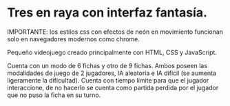 # Tres en raya con interfaz fantasía.
IMPORTANTE: los estilos css con efectos de neón en movimiento funcionan solo en navegadores modernos como chrome.

Pequeño videojuego creado principalmente con HTML, CSS y JavaScript. 

Cuenta con un modo de 6 fichas y otro de 9 fichas. Ambos poseen las modalidades de juego de 2 jugadores, IA aleatoria e 
IA difícil (se aumenta ligeramente la dificultad). 
Cuenta con tiempo límite para que el jugador interaccione, de no hacerlo se cuenta como partida perdida por el jugador que no
puso la ficha en su turno.
